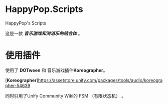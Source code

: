 # HappyPop.Scripts
HappyPop's Scripts 

这是一款 ***音乐游戏和消消乐的结合体*** 。
# 使用插件 
使用了 **DOTween** 和 音乐游戏插件**Koreographer**。 

[**Koreographer**]https://assetstore.unity.com/packages/tools/audio/koreographer-54639

同时引用了Unify Community Wiki的 FSM （有限状态机） 。


